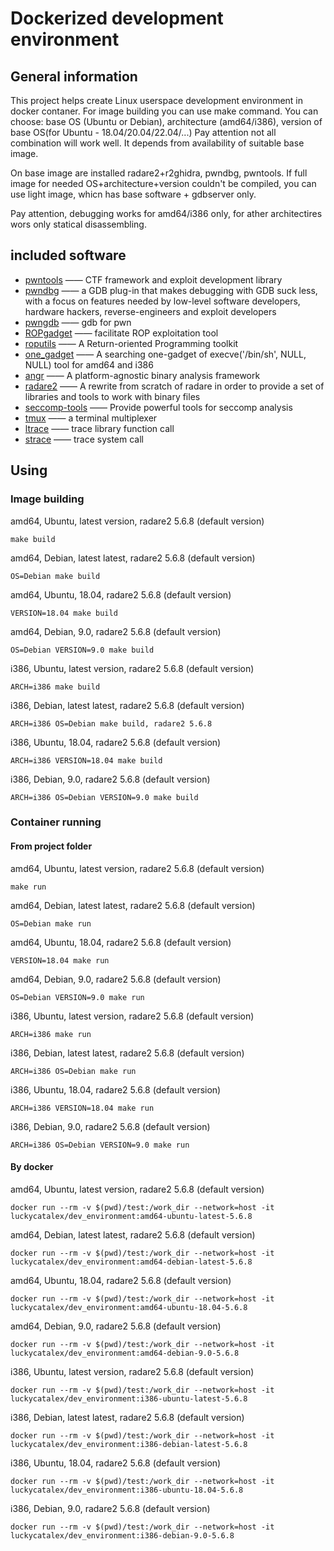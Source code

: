 # Dockerized development environment

## General information

This project helps create Linux userspace development environment in docker contaner.
For image building you can use make command.
You can choose:
base OS (Ubuntu or Debian),
architecture (amd64/i386),
version of base OS(for Ubuntu - 18.04/20.04/22.04/...)
Pay attention not all combination will work well.
It depends from availability of suitable base image.

On base image are installed radare2+r2ghidra, pwndbg, pwntools.
If full image for needed OS+architecture+version couldn't be compiled, you can use light image, whicn has base software + gdbserver only.

Pay attention, debugging works for amd64/i386 only, for ather architectires wors only statical disassembling.

## included software

- [pwntools](https://github.com/Gallopsled/pwntools)  —— CTF framework and exploit development library
- [pwndbg](https://github.com/pwndbg/pwndbg)  —— a GDB plug-in that makes debugging with GDB suck less, with a focus on features needed by low-level software developers, hardware hackers, reverse-engineers and exploit developers
- [pwngdb](https://github.com/scwuaptx/Pwngdb) —— gdb for pwn
- [ROPgadget](https://github.com/JonathanSalwan/ROPgadget)  —— facilitate ROP exploitation tool
- [roputils](https://github.com/inaz2/roputils) 	—— A Return-oriented Programming toolkit
- [one_gadget](https://github.com/david942j/one_gadget) —— A searching one-gadget of execve('/bin/sh', NULL, NULL) tool for amd64 and i386
- [angr](https://github.com/angr/angr)   ——  A platform-agnostic binary analysis framework
- [radare2](https://github.com/radare/radare2) ——  A rewrite from scratch of radare in order to provide a set of libraries and tools to work with binary files
- [seccomp-tools](https://github.com/david942j/seccomp-tools) —— Provide powerful tools for seccomp analysis
- [tmux](https://tmux.github.io/) 	—— a terminal multiplexer
- [ltrace](https://linux.die.net/man/1/ltrace)      —— trace library function call
- [strace](https://linux.die.net/man/1/strace)     —— trace system call

## Using

### Image building

amd64, Ubuntu, latest version, radare2 5.6.8 (default version)
```
make build
```
amd64, Debian, latest latest, radare2 5.6.8 (default version)
```
OS=Debian make build
```
amd64, Ubuntu, 18.04, radare2 5.6.8 (default version)
```
VERSION=18.04 make build
```
amd64, Debian, 9.0, radare2 5.6.8 (default version)
```
OS=Debian VERSION=9.0 make build
```
i386, Ubuntu, latest version, radare2 5.6.8 (default version)
```
ARCH=i386 make build
```
i386, Debian, latest latest, radare2 5.6.8 (default version)
```
ARCH=i386 OS=Debian make build, radare2 5.6.8
```
i386, Ubuntu, 18.04, radare2 5.6.8 (default version)
```
ARCH=i386 VERSION=18.04 make build
```
i386, Debian, 9.0, radare2 5.6.8 (default version)
```
ARCH=i386 OS=Debian VERSION=9.0 make build
```

### Container running

#### From project folder

amd64, Ubuntu, latest version, radare2 5.6.8 (default version)
```
make run
```
amd64, Debian, latest latest, radare2 5.6.8 (default version)
```
OS=Debian make run
```
amd64, Ubuntu, 18.04, radare2 5.6.8 (default version)
```
VERSION=18.04 make run
```
amd64, Debian, 9.0, radare2 5.6.8 (default version)
```
OS=Debian VERSION=9.0 make run
```
i386, Ubuntu, latest version, radare2 5.6.8 (default version)
```
ARCH=i386 make run
```
i386, Debian, latest latest, radare2 5.6.8 (default version)
```
ARCH=i386 OS=Debian make run
```
i386, Ubuntu, 18.04, radare2 5.6.8 (default version)
```
ARCH=i386 VERSION=18.04 make run
```
i386, Debian, 9.0, radare2 5.6.8 (default version)
```
ARCH=i386 OS=Debian VERSION=9.0 make run
```

#### By docker

amd64, Ubuntu, latest version, radare2 5.6.8 (default version)
```
docker run --rm -v $(pwd)/test:/work_dir --network=host -it luckycatalex/dev_environment:amd64-ubuntu-latest-5.6.8
```
amd64, Debian, latest latest, radare2 5.6.8 (default version)
```
docker run --rm -v $(pwd)/test:/work_dir --network=host -it luckycatalex/dev_environment:amd64-debian-latest-5.6.8
```
amd64, Ubuntu, 18.04, radare2 5.6.8 (default version)
```
docker run --rm -v $(pwd)/test:/work_dir --network=host -it luckycatalex/dev_environment:amd64-ubuntu-18.04-5.6.8
```
amd64, Debian, 9.0, radare2 5.6.8 (default version)
```
docker run --rm -v $(pwd)/test:/work_dir --network=host -it luckycatalex/dev_environment:amd64-debian-9.0-5.6.8
```
i386, Ubuntu, latest version, radare2 5.6.8 (default version)
```
docker run --rm -v $(pwd)/test:/work_dir --network=host -it luckycatalex/dev_environment:i386-ubuntu-latest-5.6.8
```
i386, Debian, latest latest, radare2 5.6.8 (default version)
```
docker run --rm -v $(pwd)/test:/work_dir --network=host -it luckycatalex/dev_environment:i386-debian-latest-5.6.8
```
i386, Ubuntu, 18.04, radare2 5.6.8 (default version)
```
docker run --rm -v $(pwd)/test:/work_dir --network=host -it luckycatalex/dev_environment:i386-ubuntu-18.04-5.6.8
```
i386, Debian, 9.0, radare2 5.6.8 (default version)
```
docker run --rm -v $(pwd)/test:/work_dir --network=host -it luckycatalex/dev_environment:i386-debian-9.0-5.6.8
```